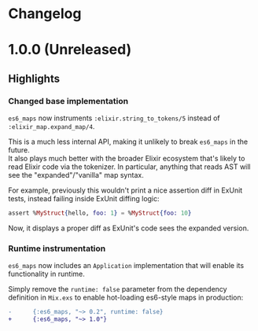 # Changelog

# 1.0.0 (Unreleased)

## Highlights

### Changed base implementation

`es6_maps` now instruments `:elixir.string_to_tokens/5` instead of `:elixir_map.expand_map/4`.

This is a much less internal API, making it unlikely to break `es6_maps` in the future.  
It also plays much better with the broader Elixir ecosystem that's likely to read Elixir code via the tokenizer.
In particular, anything that reads AST will see the "expanded"/"vanilla" map syntax.

For example, previously this wouldn't print a nice assertion diff in ExUnit tests, instead failing inside ExUnit diffing logic:

```elixir
assert %MyStruct{hello, foo: 1} = %MyStruct{foo: 10}
```

Now, it displays a proper diff as ExUnit's code sees the expanded version.

### Runtime instrumentation

`es6_maps` now includes an `Application` implementation that will enable its functionality in runtime.

Simply remove the `runtime: false` parameter from the dependency definition in `Mix.exs` to enable hot-loading es6-style maps in production:

```diff
-      {:es6_maps, "~> 0.2", runtime: false}
+      {:es6_maps, "~> 1.0"}
```
